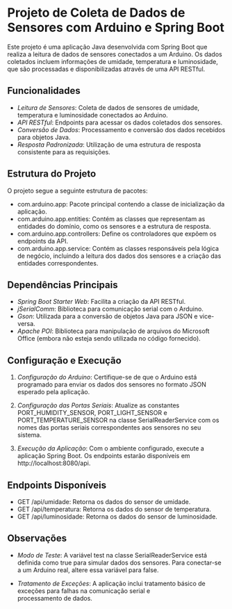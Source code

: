 # Projeto de Coleta de Dados de Sensores com Arduino e Spring Boot

Este projeto é uma aplicação Java desenvolvida com Spring Boot que realiza a leitura de dados de sensores conectados a um Arduino. Os dados coletados incluem informações de umidade, temperatura e luminosidade, que são processadas e disponibilizadas através de uma API RESTful.

## Funcionalidades

- *Leitura de Sensores*: Coleta de dados de sensores de umidade, temperatura e luminosidade conectados ao Arduino.
- *API RESTful*: Endpoints para acessar os dados coletados dos sensores.
- *Conversão de Dados*: Processamento e conversão dos dados recebidos para objetos Java.
- *Resposta Padronizada*: Utilização de uma estrutura de resposta consistente para as requisições.

## Estrutura do Projeto

O projeto segue a seguinte estrutura de pacotes:

- com.arduino.app: Pacote principal contendo a classe de inicialização da aplicação.
- com.arduino.app.entities: Contém as classes que representam as entidades do domínio, como os sensores e a estrutura de resposta.
- com.arduino.app.controllers: Define os controladores que expõem os endpoints da API.
- com.arduino.app.service: Contém as classes responsáveis pela lógica de negócio, incluindo a leitura dos dados dos sensores e a criação das entidades correspondentes.

## Dependências Principais

- *Spring Boot Starter Web*: Facilita a criação da API RESTful.
- *jSerialComm*: Biblioteca para comunicação serial com o Arduino.
- *Gson*: Utilizada para a conversão de objetos Java para JSON e vice-versa.
- *Apache POI*: Biblioteca para manipulação de arquivos do Microsoft Office (embora não esteja sendo utilizada no código fornecido).

## Configuração e Execução

1. *Configuração do Arduino*: Certifique-se de que o Arduino está programado para enviar os dados dos sensores no formato JSON esperado pela aplicação.

2. *Configuração das Portas Seriais*: Atualize as constantes PORT_HUMIDITY_SENSOR, PORT_LIGHT_SENSOR e PORT_TEMPERATURE_SENSOR na classe SerialReaderService com os nomes das portas seriais correspondentes aos sensores no seu sistema.

3. *Execução da Aplicação*: Com o ambiente configurado, execute a aplicação Spring Boot. Os endpoints estarão disponíveis em http://localhost:8080/api.

## Endpoints Disponíveis

- GET /api/umidade: Retorna os dados do sensor de umidade.
- GET /api/temperatura: Retorna os dados do sensor de temperatura.
- GET /api/luminosidade: Retorna os dados do sensor de luminosidade.

## Observações

- *Modo de Teste*: A variável test na classe SerialReaderService está definida como true para simular dados dos sensores. Para conectar-se a um Arduino real, altere essa variável para false.

- *Tratamento de Exceções*: A aplicação inclui tratamento básico de exceções para falhas na comunicação serial e processamento de dados.
